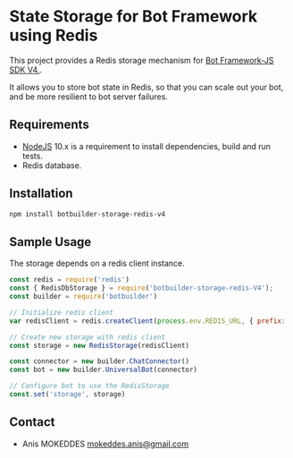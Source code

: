 # State Storage for Bot Framework using Redis

This project provides a Redis storage mechanism for [Bot Framework-JS SDK V4.](https://github.com/Microsoft/botbuilder-js).

It allows you to store bot state in Redis, so that you can scale out your bot, and be more resilient to bot server failures.

## Requirements

- [NodeJS](https://nodejs.org/en/) 10.x is a requirement to install dependencies, build and run tests.
- Redis database.

## Installation

```bash
npm install botbuilder-storage-redis-v4
```

## Sample Usage

The storage depends on a redis client instance.

```JavaScript
const redis = require('redis')
const { RedisDbStorage } = require('botbuilder-storage-redis-V4');
const builder = require('botbuilder')

// Initialize redis client
var redisClient = redis.createClient(process.env.REDIS_URL, { prefix: 'bot-storage:' });

// Create new storage with redis client
const storage = new RedisStorage(redisClient)

const connector = new builder.ChatConnector()
const bot = new builder.UniversalBot(connector)

// Configure bot to use the RedisStorage
const.set('storage', storage)
```

## Contact

- Anis MOKEDDES <mokeddes.anis@gmail.com>
